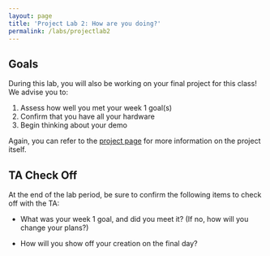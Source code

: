 ```yaml
---
layout: page
title: 'Project Lab 2: How are you doing?'
permalink: /labs/projectlab2
---
```


## Goals

During this lab, you will also be working on your final project for this class! We advise you to:

1. Assess how well you met your week 1 goal(s)
2. Confirm that you have all your hardware
3. Begin thinking about your demo

Again, you can refer to the [project page](/assignments/project) for more information on the project itself.

## TA Check Off

At the end of the lab period, be sure to confirm the following items to check off with the TA:

* What was your week 1 goal, and did you meet it? (If no, how will you change your plans?)

* How will you show off your creation on the final day?